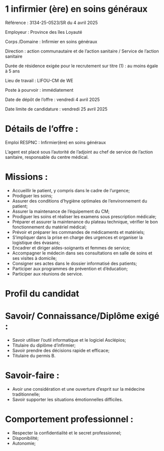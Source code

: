 # 1 infirmier (ère) en soins généraux

Référence : 3134-25-0523/SR du 4 avril 2025

Employeur : Province des îles Loyauté

Corps /Domaine : Infirmier en soins généraux

Direction : action communautaire et de l’action sanitaire / Service de l’action sanitaire

Durée de résidence exigée pour le recrutement sur titre (1) : au moins égale à 5 ans

Lieu de travail : LIFOU-CM de WE

Poste à pourvoir : immédiatement

Date de dépôt de l’offre : vendredi 4 avril 2025

Date limite de candidature : vendredi 25 avril 2025

# Détails de l’offre :

Emploi RESPNC : Infirmier(ère) en soins généraux

L’agent est placé sous l’autorité de l’adjoint au chef de service de l’action sanitaire, responsable du centre médical.

# Missions :

- Accueillir le patient, y compris dans le cadre de l’urgence;
- Prodiguer les soins;
- Assurer des conditions d’hygiène optimales de l’environnement du patient;
- Assurer la maintenance de l’équipement du CM;
- Prodiguer les soins et réaliser les examens sous prescription médicale;
- Préparer et assurer la maintenance du plateau technique, vérifier le bon fonctionnement du matériel médical;
- Prévoir et préparer les commandes de médicaments et matériels;
- S’impliquer dans la prise en charge des urgences et organiser la logistique des évasans;
- Encadrer et diriger aides-soignants et femmes de service;
- Accompagner le médecin dans ses consultations en salle de soins et ses visites à domicile;
- Consigner ses actes dans le dossier informatisé des patients;
- Participer aux programmes de prévention et d’éducation;
- Participer aux réunions de service.

# Profil du candidat

# Savoir/ Connaissance/Diplôme exigé :

- Savoir utiliser l’outil informatique et le logiciel Asclépios;
- Titulaire du diplôme d’infirmier;
- Savoir prendre des décisions rapide et efficace;
- Titulaire du permis B.

# Savoir-faire :

- Avoir une considération et une ouverture d’esprit sur la médecine traditionnelle;
- Savoir supporter les situations émotionnelles difficiles.

# Comportement professionnel :

- Respecter la confidentialité et le secret professionnel;
- Disponibilité;
- Autonomie;